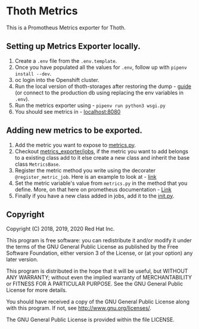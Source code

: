 # Thoth Metrics

This is a Promotheus Metrics exporter for Thoth.

## Setting up Metrics Exporter locally.
1. Create a `.env` file from the `.env.template`.
2. Once you have populated all the values for `.env`, follow up with `pipenv install --dev`.
3. oc login into the Openshift cluster. 
5. Run the local version of thoth-storages after restoring the dump - [guide](https://github.com/thoth-station/storages#running-postgresql-locally) (or connect to the production db using replacing the env variables in `.env`).
4. Run the metrics exporter using - `pipenv run python3 wsgi.py`
5. You should see metrics in - [localhost:8080](http://localhost:8080)

## Adding new metrics to be exported. 
1. Add the metric you want to expose to [metrics.py](https://github.com/thoth-station/metrics-exporter/blob/master/thoth/metrics_exporter/metrics.py).
2. Checkout [metrics_exporter/jobs](https://github.com/thoth-station/metrics-exporter/tree/master/thoth/metrics_exporter/jobs), if the metric you want to add belongs to a existing class add to it else create a new class and inherit the base class `MetricsBase`.
3. Register the metric method you write using the decorater `@register_metric_job`. Here is an example to look at - [link](https://github.com/thoth-station/metrics-exporter/blob/a48247fc6a28ec5e2d6ac1f1703c5a8d77a711f5/thoth/metrics_exporter/jobs/pypi.py#L37)
4. Set the metric variable's value from `metrics.py` in the method that you define. More, on that here on prometheus documentation - [Link](https://github.com/prometheus/client_python#gauge)
5. Finally if you have a new class added in jobs, add it to the [init.py](https://github.com/thoth-station/metrics-exporter/blob/master/thoth/metrics_exporter/jobs/__init__.py).


## Copyright

Copyright (C) 2018, 2019, 2020 Red Hat Inc.

This program is free software: you can redistribute it and/or modify
it under the terms of the GNU General Public License as published by
the Free Software Foundation, either version 3 of the License, or
(at your option) any later version.

This program is distributed in the hope that it will be useful,
but WITHOUT ANY WARRANTY; without even the implied warranty of
MERCHANTABILITY or FITNESS FOR A PARTICULAR PURPOSE. See the
GNU General Public License for more details.

You should have received a copy of the GNU General Public License
along with this program. If not, see <http://www.gnu.org/licenses/>.

The GNU General Public License is provided within the file LICENSE.
